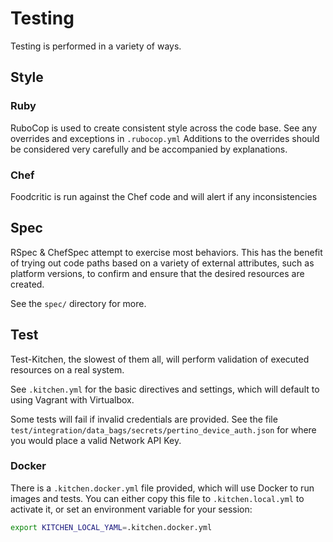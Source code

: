 # Testing

Testing is performed in a variety of ways.

## Style

### Ruby

RuboCop is used to create consistent style across the code base.
See any overrides and exceptions in `.rubocop.yml` Additions to the overrides
should be considered very carefully and be accompanied by explanations.

### Chef

Foodcritic is run against the Chef code and will alert if any inconsistencies

## Spec

RSpec & ChefSpec attempt to exercise most behaviors. This has the benefit of
trying out code paths based on a variety of external attributes, such as
platform versions, to confirm and ensure that the desired resources are created.

See the `spec/` directory for more.

## Test

Test-Kitchen, the slowest of them all, will perform validation of executed
resources on a real system.

See `.kitchen.yml` for the basic directives and settings, which will default
to using Vagrant with Virtualbox.

Some tests will fail if invalid credentials are provided. See the file
`test/integration/data_bags/secrets/pertino_device_auth.json` for where you
would place a valid Network API Key.

### Docker

There is a `.kitchen.docker.yml` file provided, which will use Docker to run
images and tests. You can either copy this file to `.kitchen.local.yml` to
activate it, or set an environment variable for your session:
```bash
export KITCHEN_LOCAL_YAML=.kitchen.docker.yml
```
